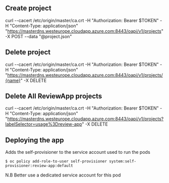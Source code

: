 Create project
--------------

curl --cacert /etc/origin/master/ca.crt -H "Authorization: Bearer $TOKEN" -H "Content-Type: application/json" "https://masterdns.westeurope.cloudapp.azure.com:8443/oapi/v1/projects" -X POST --data "@project.json"

Delete project
--------------

curl --cacert /etc/origin/master/ca.crt -H "Authorization: Bearer $TOKEN" -H "Content-Type: application/json" "https://masterdns.westeurope.cloudapp.azure.com:8443/oapi/v1/projects/{name}" -X DELETE

Delete All ReviewApp projects
-----------------------------

curl --cacert /etc/origin/master/ca.crt -H "Authorization: Bearer $TOKEN" -H "Content-Type: application/json" "https://masterdns.westeurope.cloudapp.azure.com:8443/oapi/v1/projects?labelSelector=usage%3Dreview-app" -X DELETE

Deploying the app
-----------------

Adds the self-provisioner to the service account used to run the pods
```
$ oc policy add-role-to-user self-provisioner system:self-provisioner:review-app:default
```

N.B Better use a dedicated service account for this pod
